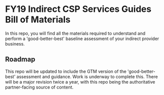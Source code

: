 # FY19 Indirect CSP Services Guides Bill of Materials

In this repo, you will find all the materials required to understand and perform a 'good-better-best' baseline assessment of your indirect provider business.

## Roadmap

This repo will be updated to include the GTM version of the 'good-better-best' assessment and guidance. Work is underway to complete this. There will be a major revision twice a year, with this repo being the authoritative partner-facing source of content.
